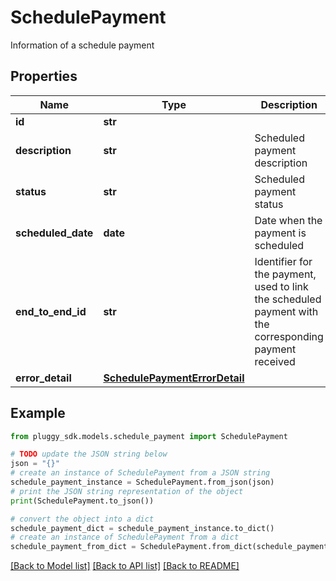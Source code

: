# SchedulePayment

Information of a schedule payment

## Properties

Name | Type | Description | Notes
------------ | ------------- | ------------- | -------------
**id** | **str** |  | 
**description** | **str** | Scheduled payment description | 
**status** | **str** | Scheduled payment status | 
**scheduled_date** | **date** | Date when the payment is scheduled | 
**end_to_end_id** | **str** | Identifier for the payment, used to link the scheduled payment with the corresponding payment received | [optional] 
**error_detail** | [**SchedulePaymentErrorDetail**](SchedulePaymentErrorDetail.md) |  | [optional] 

## Example

```python
from pluggy_sdk.models.schedule_payment import SchedulePayment

# TODO update the JSON string below
json = "{}"
# create an instance of SchedulePayment from a JSON string
schedule_payment_instance = SchedulePayment.from_json(json)
# print the JSON string representation of the object
print(SchedulePayment.to_json())

# convert the object into a dict
schedule_payment_dict = schedule_payment_instance.to_dict()
# create an instance of SchedulePayment from a dict
schedule_payment_from_dict = SchedulePayment.from_dict(schedule_payment_dict)
```
[[Back to Model list]](../README.md#documentation-for-models) [[Back to API list]](../README.md#documentation-for-api-endpoints) [[Back to README]](../README.md)


